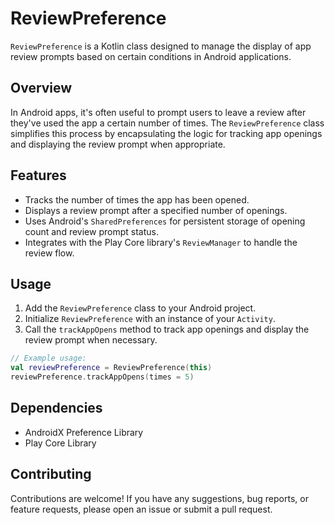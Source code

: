 # ReviewPreference

`ReviewPreference` is a Kotlin class designed to manage the display of app review prompts based on certain conditions in Android applications.

## Overview

In Android apps, it's often useful to prompt users to leave a review after they've used the app a certain number of times. The `ReviewPreference` class simplifies this process by encapsulating the logic for tracking app openings and displaying the review prompt when appropriate.

## Features

- Tracks the number of times the app has been opened.
- Displays a review prompt after a specified number of openings.
- Uses Android's `SharedPreferences` for persistent storage of opening count and review prompt status.
- Integrates with the Play Core library's `ReviewManager` to handle the review flow.

## Usage

1. Add the `ReviewPreference` class to your Android project.
2. Initialize `ReviewPreference` with an instance of your `Activity`.
3. Call the `trackAppOpens` method to track app openings and display the review prompt when necessary.

```kotlin
// Example usage:
val reviewPreference = ReviewPreference(this)
reviewPreference.trackAppOpens(times = 5)
```

## Dependencies

- AndroidX Preference Library
- Play Core Library

## Contributing

Contributions are welcome! If you have any suggestions, bug reports, or feature requests, please open an issue or submit a pull request.
